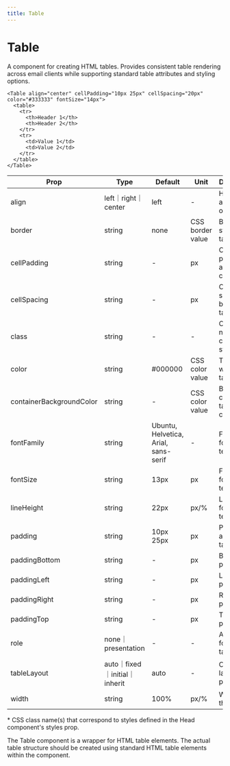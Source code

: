 ```yaml
---
title: Table
---
```


<script lang="ts">
  import Block from '$lib/components/Block.svelte';
</script>

# Table

A component for creating HTML tables. Provides consistent table rendering across
email clients while supporting standard table attributes and styling options.

```svelte
<Table align="center" cellPadding="10px 25px" cellSpacing="20px" color="#333333" fontSize="14px">
  <table>
    <tr>
      <th>Header 1</th>
      <th>Header 2</th>
    </tr>
    <tr>
      <td>Value 1</td>
      <td>Value 2</td>
    </tr>
  </table>
</Table>
```

| **Prop**                 | **Type**                      | **Default**                          | **Unit**         | **Description**                        |
| ------------------------ | ----------------------------- | ------------------------------------ | ---------------- | -------------------------------------- |
| align                    | left｜right｜center           | left                                 | -                | Horizontal alignment of the table      |
| border                   | string                        | none                                 | CSS border value | Border style for the table             |
| cellPadding              | string                        | -                                    | px               | Cell padding for all table cells       |
| cellSpacing              | string                        | -                                    | px               | Cell spacing between table cells       |
| class                    | string                        | -                                    | -                | CSS class name(s) for custom styling\* |
| color                    | string                        | #000000                              | CSS color value  | Text color within the table            |
| containerBackgroundColor | string                        | -                                    | CSS color value  | Background color of table container    |
| fontFamily               | string                        | Ubuntu, Helvetica, Arial, sans-serif | -                | Font family for table text             |
| fontSize                 | string                        | 13px                                 | px               | Font size for table text               |
| lineHeight               | string                        | 22px                                 | px/%             | Line height for table text             |
| padding                  | string                        | 10px 25px                            | px               | Padding around the table               |
| paddingBottom            | string                        | -                                    | px               | Bottom padding                         |
| paddingLeft              | string                        | -                                    | px               | Left padding                           |
| paddingRight             | string                        | -                                    | px               | Right padding                          |
| paddingTop               | string                        | -                                    | px               | Top padding                            |
| role                     | none｜presentation            | -                                    | -                | ARIA role for the table                |
| tableLayout              | auto｜fixed｜initial｜inherit | auto                                 | -                | CSS table-layout property              |
| width                    | string                        | 100%                                 | px/%             | Width of the table                     |

<p class="text-xs">
* CSS class name(s) that correspond to styles defined in the Head component's styles prop.
</p>

<Block>
The Table component is a wrapper for HTML table elements. The actual table structure should be created using standard HTML table elements within the component.
</Block>
